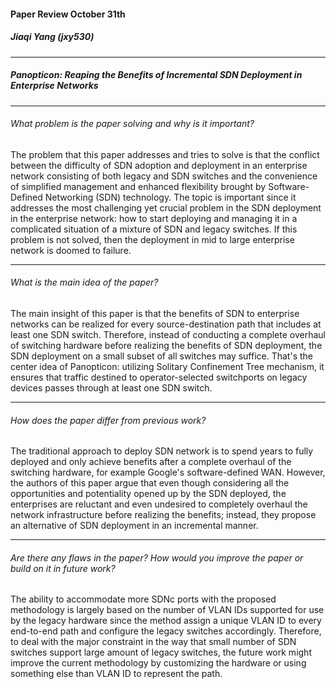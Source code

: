 #### Paper Review October 31th 

##### Jiaqi Yang (jxy530)

------

##### Panopticon: Reaping the Benefits of Incremental SDN Deployment in Enterprise Networks

------

###### What problem is the paper solving and why is it important?

The problem that this paper addresses and tries to solve is that the conflict between the difficulty of SDN adoption and deployment in an enterprise network consisting of both legacy and SDN switches and the convenience of simplified management and enhanced flexibility brought by Software-Defined Networking (SDN) technology. The topic is important since it addresses the most challenging yet crucial problem in the SDN deployment in the enterprise network: how to start deploying and managing it in a complicated situation of a mixture of SDN and legacy switches. If this problem is not solved, then the deployment in mid to large enterprise network is doomed to failure. 

------

###### What is the main idea of the paper?

The main insight of this paper is that the benefits of SDN to enterprise networks can be realized for every source-destination path that includes at least one SDN switch. Therefore, instead of conducting a complete overhaul of switching hardware before realizing the benefits of SDN deployment, the SDN deployment on a small subset of all switches may suffice. That's the center idea of Panopticon: utilizing Solitary Confinement Tree mechanism, it ensures that traffic destined to operator-selected switchports on legacy devices passes through at least one SDN switch.

------

###### How does the paper differ from previous work?

The traditional approach to deploy SDN network is to spend years to fully deployed and only achieve benefits after a complete overhaul of the switching hardware, for example Google's software-defined WAN. However, the authors of this paper argue that even though considering all the opportunities and potentiality opened up by the SDN deployed, the enterprises are reluctant and even undesired to completely overhaul the network infrastructure before realizing the benefits; instead, they propose an alternative of SDN deployment in an incremental manner.

------

###### Are there any flaws in the paper? How would you improve the paper or build on it in future work?

The ability to accommodate more SDNc ports with the proposed methodology is largely based on the number of VLAN IDs supported for use by the legacy hardware since the method assign a unique VLAN ID to every end-to-end path and configure the legacy switches accordingly. Therefore, to deal with the major constraint in the way that small number of SDN switches support large amount of legacy switches, the future work might improve the current methodology by customizing the hardware or using something else than VLAN ID to represent the path.